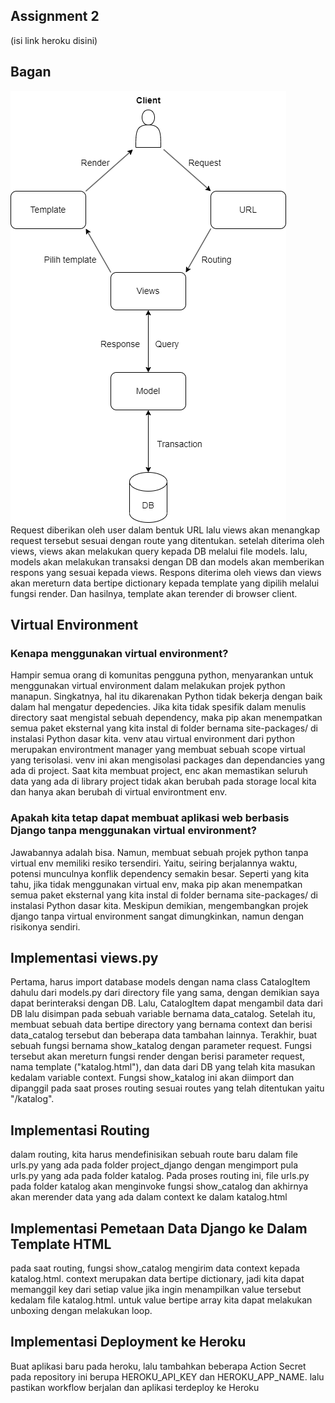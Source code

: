 ## Assignment 2

(isi link heroku disini)

## Bagan
![Bagan](../static/diagram.png?raw=true)<br>
Request diberikan oleh user dalam bentuk URL lalu views akan menangkap request tersebut sesuai dengan route yang ditentukan. setelah diterima oleh views, views akan melakukan query kepada DB melalui file models. lalu, models akan melakukan transaksi dengan DB dan models akan memberikan respons yang sesuai kepada views. Respons diterima oleh views dan views akan mereturn data bertipe dictionary kepada template yang dipilih melalui fungsi render. Dan hasilnya, template akan terender di browser client.
<br>

## Virtual Environment
### Kenapa menggunakan virtual environment?
Hampir semua orang di komunitas pengguna python, menyarankan untuk menggunakan virtual environment dalam melakukan projek python manapun. Singkatnya, hal itu dikarenakan Python tidak bekerja dengan baik dalam hal mengatur depedencies. Jika kita tidak spesifik dalam menulis directory saat mengistal sebuah dependency, maka pip akan menempatkan semua paket eksternal yang kita instal di folder bernama site-packages/ di instalasi Python dasar kita. venv atau virtual environment dari python merupakan environtment manager yang membuat sebuah scope virtual yang terisolasi. venv ini akan mengisolasi packages dan dependancies yang ada di project. Saat kita membuat project, enc akan memastikan seluruh data yang ada di library project tidak akan berubah pada storage local kita dan hanya akan berubah di virtual environtment env.

### Apakah kita tetap dapat membuat aplikasi web berbasis Django tanpa menggunakan virtual environment?
Jawabannya adalah bisa. Namun, membuat sebuah projek python tanpa virtual env memiliki resiko tersendiri. Yaitu, seiring berjalannya waktu, potensi munculnya konflik dependency semakin besar. Seperti yang kita tahu, jika tidak menggunakan virtual env, maka pip akan menempatkan semua paket eksternal yang kita instal di folder bernama site-packages/ di instalasi Python dasar kita. Meskipun demikian, mengembangkan projek django tanpa virtual environment sangat dimungkinkan, namun dengan risikonya sendiri.


## Implementasi views.py
Pertama, harus import database models dengan nama class CatalogItem dahulu dari models.py dari directory file yang sama, dengan demikian saya dapat berinteraksi dengan DB. Lalu, CatalogItem dapat mengambil data dari DB lalu disimpan pada sebuah variable bernama data_catalog. Setelah itu, membuat sebuah data bertipe directory yang bernama context dan berisi data_catalog tersebut dan beberapa data tambahan lainnya. Terakhir, buat sebuah fungsi bernama show_katalog dengan parameter request. Fungsi tersebut akan mereturn fungsi render dengan berisi parameter request, nama template ("katalog.html"), dan data dari DB yang telah kita masukan kedalam variable context. Fungsi show_katalog ini akan diimport dan dipanggil pada saat proses routing sesuai routes yang telah ditentukan yaitu "/katalog".

## Implementasi Routing
dalam routing, kita harus mendefinisikan sebuah route baru dalam file urls.py yang ada pada folder project_django dengan mengimport pula urls.py yang ada pada folder katalog. Pada proses routing ini, file urls.py pada folder katalog akan menginvoke fungsi show_catalog dan akhirnya akan merender data yang ada dalam context ke dalam katalog.html

## Implementasi Pemetaan Data Django ke Dalam Template HTML
pada saat routing, fungsi show_catalog mengirim data context kepada katalog.html. context merupakan data bertipe dictionary, jadi kita dapat memanggil key dari setiap value jika ingin menampilkan value tersebut kedalam file katalog.html. untuk value bertipe array kita dapat melakukan unboxing dengan melakukan loop.

## Implementasi Deployment ke Heroku
Buat aplikasi baru pada heroku, lalu tambahkan beberapa Action Secret pada repository ini berupa HEROKU_API_KEY dan HEROKU_APP_NAME. lalu pastikan workflow berjalan dan aplikasi terdeploy ke Heroku
